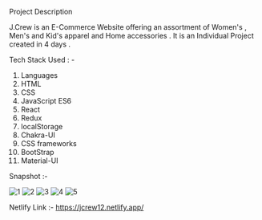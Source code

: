 Project Description

J.Crew is an E-Commerce Website offering an assortment of Women's , Men's and Kid's apparel and Home accessories . It is an Individual Project created in 4 days .

Tech Stack Used : -

1. Languages
2. HTML
3. CSS
4. JavaScript ES6
5. React
6. Redux
7. localStorage
8. Chakra-UI
9. CSS frameworks
10. BootStrap
11. Material-UI

Snapshot :-

![1](https://user-images.githubusercontent.com/110095394/214500355-c1ccbaf3-d50f-4be8-b3c7-d5b99587df50.png)
![2](https://user-images.githubusercontent.com/110095394/214500593-44c4a559-5368-4494-acf7-858f3e1b6b61.png)
![3](https://user-images.githubusercontent.com/110095394/214500605-00757c78-9ee5-4d16-a971-01fd56856ab5.png)
![4](https://user-images.githubusercontent.com/110095394/214500620-f60ceac9-8e05-4cc0-99dc-2d2cc7860e11.png)
![5](https://user-images.githubusercontent.com/110095394/214500710-67ed7234-effd-4f75-96a2-fe7eabea10b5.png)

Netlify Link :-
https://jcrew12.netlify.app/
